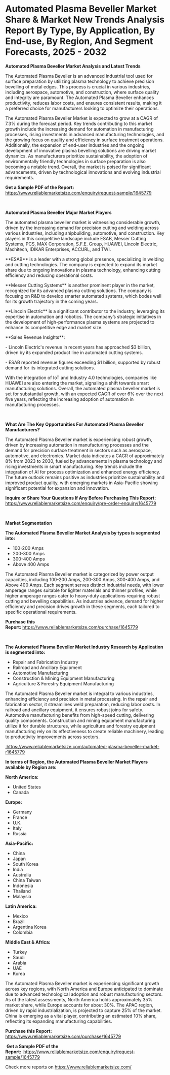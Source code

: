 <p><h1>Automated Plasma Beveller Market Share & Market New Trends Analysis Report By Type, By Application, By End-use, By Region, And Segment Forecasts, 2025 - 2032</h1></p><p><strong>Automated Plasma Beveller Market Analysis and Latest Trends</strong></p>
<p><p>The Automated Plasma Beveller is an advanced industrial tool used for surface preparation by utilizing plasma technology to achieve precision bevelling of metal edges. This process is crucial in various industries, including aerospace, automotive, and construction, where surface quality and integrity are paramount. The Automated Plasma Beveller enhances productivity, reduces labor costs, and ensures consistent results, making it a preferred choice for manufacturers looking to optimize their operations.</p><p>The Automated Plasma Beveller Market is expected to grow at a CAGR of 7.3% during the forecast period. Key trends contributing to this market growth include the increasing demand for automation in manufacturing processes, rising investments in advanced manufacturing technologies, and the growing focus on quality and efficiency in surface treatment operations. Additionally, the expansion of end-user industries and the ongoing development of innovative plasma bevelling solutions are driving market dynamics. As manufacturers prioritize sustainability, the adoption of environmentally friendly technologies in surface preparation is also becoming a notable trend. Overall, the market is poised for significant advancements, driven by technological innovations and evolving industrial requirements.</p></p>
<p><strong>Get a Sample PDF of the Report:&nbsp;</strong> <a href="https://www.reliablemarketsize.com/enquiry/request-sample/1645779?utm_campaign=3348&utm_medium=2&utm_source=Github&utm_content=ia&utm_term=29032025&utm_id=automated-plasma-beveller">https://www.reliablemarketsize.com/enquiry/request-sample/1645779</a></p>
<p>&nbsp;</p>
<p><strong>Automated Plasma Beveller Major Market Players</strong></p>
<p><p>The automated plasma beveller market is witnessing considerable growth, driven by the increasing demand for precision cutting and welding across various industries, including shipbuilding, automotive, and construction. Key players in this competitive landscape include ESAB, Messer Cutting Systems, PCS, MAX Corporation, S.F.E. Group, HUAWEI, Lincoln Electric, Machitech, IDIKAR Enterprises, ACCURL, and TWI.</p><p>**ESAB** is a leader with a strong global presence, specializing in welding and cutting technologies. The company is expected to expand its market share due to ongoing innovations in plasma technology, enhancing cutting efficiency and reducing operational costs.</p><p>**Messer Cutting Systems** is another prominent player in the market, recognized for its advanced plasma cutting solutions. The company is focusing on R&D to develop smarter automated systems, which bodes well for its growth trajectory in the coming years.</p><p>**Lincoln Electric** is a significant contributor to the industry, leveraging its expertise in automation and robotics. The company’s strategic initiatives in the development of high-performance plasma systems are projected to enhance its competitive edge and market size.</p><p>**Sales Revenue Insights**: </p><p>- Lincoln Electric's revenue in recent years has approached $3 billion, driven by its expanded product line in automated cutting systems.</p><p>- ESAB reported revenue figures exceeding $1 billion, supported by robust demand for its integrated cutting solutions.</p><p>With the integration of IoT and Industry 4.0 technologies, companies like HUAWEI are also entering the market, signaling a shift towards smart manufacturing solutions. Overall, the automated plasma beveller market is set for substantial growth, with an expected CAGR of over 6% over the next five years, reflecting the increasing adoption of automation in manufacturing processes.</p></p>
<p>&nbsp;</p>
<p><strong>What Are The Key Opportunities For Automated Plasma Beveller Manufacturers?</strong></p>
<p><p>The Automated Plasma Beveller market is experiencing robust growth, driven by increasing automation in manufacturing processes and the demand for precision surface treatment in sectors such as aerospace, automotive, and electronics. Market data indicates a CAGR of approximately 8% from 2023 to 2030, fueled by advancements in plasma technology and rising investments in smart manufacturing. Key trends include the integration of AI for process optimization and enhanced energy efficiency. The future outlook remains positive as industries prioritize sustainability and improved product quality, with emerging markets in Asia-Pacific showing significant potential for expansion and innovation.</p></p>
<p><strong>Inquire or Share Your Questions If Any Before Purchasing This Report:</strong> <a href="https://www.reliablemarketsize.com/enquiry/pre-order-enquiry/1645779?utm_campaign=3348&utm_medium=2&utm_source=Github&utm_content=ia&utm_term=29032025&utm_id=automated-plasma-beveller">https://www.reliablemarketsize.com/enquiry/pre-order-enquiry/1645779</a></p>
<p>&nbsp;</p>
<p><strong>Market Segmentation</strong></p>
<p><strong>The Automated Plasma Beveller Market Analysis by types is segmented into:</strong></p>
<p><ul><li>100-200 Amps</li><li>200-300 Amps</li><li>300-400 Amps</li><li>Above 400 Amps</li></ul></p>
<p><p>The Automated Plasma Beveller market is categorized by power output capacities, including 100-200 Amps, 200-300 Amps, 300-400 Amps, and Above 400 Amps. Each segment serves distinct industrial needs, with lower amperage ranges suitable for lighter materials and thinner profiles, while higher amperage ranges cater to heavy-duty applications requiring robust cutting and bevelling capabilities. As industries advance, demand for higher efficiency and precision drives growth in these segments, each tailored to specific operational requirements.</p></p>
<p><strong>Purchase this Report:&nbsp;</strong><a href="https://www.reliablemarketsize.com/purchase/1645779?utm_campaign=3348&utm_medium=2&utm_source=Github&utm_content=ia&utm_term=29032025&utm_id=automated-plasma-beveller">https://www.reliablemarketsize.com/purchase/1645779</a></p>
<p>&nbsp;</p>
<p><strong>The Automated Plasma Beveller Market Industry Research by Application is segmented into:</strong></p>
<p><ul><li>Repair and Fabrication Industry</li><li>Railroad and Ancillary Equipment</li><li>Automotive Manufacturing</li><li>Construction & Mining Equipment Manufacturing</li><li>Agriculture & Forestry Equipment Manufacturing</li></ul></p>
<p><p>The Automated Plasma Beveller market is integral to various industries, enhancing efficiency and precision in metal processing. In the repair and fabrication sector, it streamlines weld preparation, reducing labor costs. In railroad and ancillary equipment, it ensures robust joins for safety. Automotive manufacturing benefits from high-speed cutting, delivering quality components. Construction and mining equipment manufacturing utilize it for durable structures, while agriculture and forestry equipment manufacturing rely on its effectiveness to create reliable machinery, leading to productivity improvements across sectors.</p></p>
<p><a href="https://www.reliablemarketsize.com/automated-plasma-beveller-market-r1645779?utm_campaign=3348&utm_medium=2&utm_source=Github&utm_content=ia&utm_term=29032025&utm_id=automated-plasma-beveller">&nbsp;https://www.reliablemarketsize.com/automated-plasma-beveller-market-r1645779</a></p>
<p><strong>In terms of Region, the Automated Plasma Beveller Market Players available by Region are:</strong></p>
<p>
    <p> <strong> North America: </strong>
        <ul>
            <li>United States</li>
            <li>Canada</li>
        </ul>
        </p> 
    <p> <strong> Europe: </strong>
        <ul>
            <li>Germany</li>
            <li>France</li>
            <li>U.K.</li>
            <li>Italy</li>
            <li>Russia</li>
        </ul>
        </p> 
    <p> <strong> Asia-Pacific: </strong>
        <ul>
            <li>China</li>
            <li>Japan</li>
            <li>South Korea</li>
            <li>India</li>
            <li>Australia</li>
            <li>China Taiwan</li>
            <li>Indonesia</li>
            <li>Thailand</li>
            <li>Malaysia</li>
        </ul>
        </p> 
    <p> <strong> Latin America: </strong>
        <ul>
            <li>Mexico</li>
            <li>Brazil</li>
            <li>Argentina Korea</li>
            <li>Colombia</li>
        </ul>
        </p> 
    <p> <strong> Middle East & Africa: </strong>
        <ul>
            <li>Turkey</li>
            <li>Saudi</li>
            <li>Arabia</li>
            <li>UAE</li>
            <li>Korea</li>
        </ul>
    </p>
    </p>
<p><p>The Automated Plasma Beveller market is experiencing significant growth across key regions, with North America and Europe anticipated to dominate due to advanced technological adoption and robust manufacturing sectors. As of the latest assessments, North America holds approximately 35% market share, while Europe accounts for about 30%. The APAC region, driven by rapid industrialization, is projected to capture 25% of the market. China is emerging as a vital player, contributing an estimated 10% share, reflecting its expanding manufacturing capabilities.</p></p>
<p><strong>Purchase this Report: </strong><a href="https://www.reliablemarketsize.com/purchase/1645779?utm_campaign=3348&utm_medium=2&utm_source=Github&utm_content=ia&utm_term=29032025&utm_id=automated-plasma-beveller">https://www.reliablemarketsize.com/purchase/1645779</a></p>
<p>&nbsp;<strong>Get a Sample PDF of the Report:&nbsp;&nbsp;</strong><a href="https://www.reliablemarketsize.com/enquiry/request-sample/1645779?utm_campaign=3348&utm_medium=2&utm_source=Github&utm_content=ia&utm_term=29032025&utm_id=automated-plasma-beveller">https://www.reliablemarketsize.com/enquiry/request-sample/1645779</a></p>
<p><strong></strong></p>
<p>Check more reports on <a href="https://www.reliablemarketsize.com/?utm_campaign=3348&utm_medium=2&utm_source=Github&utm_content=ia&utm_term=29032025&utm_id=automated-plasma-beveller">https://www.reliablemarketsize.com/</a></p>